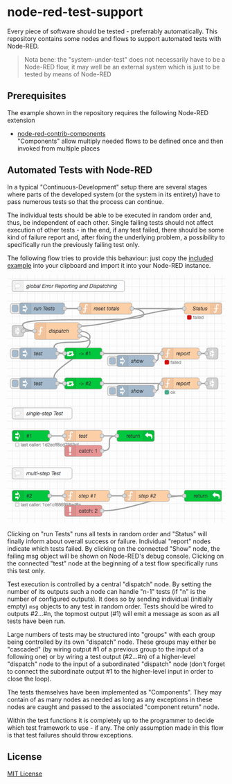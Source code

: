 # node-red-test-support #

Every piece of software should be tested - preferrably automatically. This repository contains some nodes and flows to support automated tests with Node-RED.

> Nota bene: the "system-under-test" does not necessarily have to be a Node-RED flow, it may well be an external system which is just to be tested by means of Node-RED

## Prerequisites ##

The example shown in the repository requires the following Node-RED extension

* [node-red-contrib-components](https://github.com/ollixx/node-red-contrib-components)<br>"Components" allow multiply needed flows to be defined once and then invoked from multiple places

## Automated Tests with Node-RED ##

In a typical "Continuous-Development" setup there are several stages where parts of the developed system (or the system in its entirety) have to pass numerous tests so that the process can continue.

The individual tests should be able to be executed in random order and, thus, be independent of each other. Single failing tests should not affect execution of other tests - in the end, if any test failed, there should be some kind of failure report and, after fixing the underlying problem, a possibility to specifically run the previously failing test only.

The following flow tries to provide this behaviour: just copy the [included example](test-support.json) into your clipboard and import it into your Node-RED instance.

![](test-support.png)

Clicking on "run Tests" runs all tests in random order and "Status" will finally inform about overall success or failure. Individual "report" nodes indicate which tests failed. By clicking on the connected "Show" node, the failing msg object will be shown on Node-RED's debug console. Clicking on the connected "test" node at the beginning of a test flow specifically runs this test only.

Test execution is controlled by a central "dispatch" node. By setting the number of its outputs such a node can handle "n-1" tests (if "n" is the number of configured outputs). It does so by sending individual (initially empty) `msg` objects to any test in random order. Tests should be wired to outputs #2...#n, the topmost output (#1) will emit a message as soon as all tests have been run.

Large numbers of tests may be structured into "groups" with each group being controlled by its own "dispatch" node. These groups may either be "cascaded" (by wiring output #1 of a previous group to the input of a following one) or by wiring a test output (#2...#n) of a higher-level "dispatch" node to the input of a subordinated "dispatch" node (don't forget to connect the subordinate output #1 to the higher-level input in order to close the loop).

The tests themselves have been implemented as "Components". They may contain of as many nodes as needed as long as any exceptions in these nodes are caught and passed to the associated "component return" node.

Within the test functions it is completely up to the programmer to decide which test framework to use - if any. The only assumption made in this flow is that test failures should throw exceptions.

## License ##

[MIT License](LICENSE.md)
